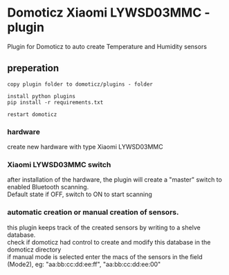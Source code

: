 # Domoticz Xiaomi LYWSD03MMC - plugin
Plugin for Domoticz to auto create Temperature and Humidity sensors


## preperation
```
copy plugin folder to domoticz/plugins - folder

install python plugins
pip install -r requirements.txt

restart domoticz
```
### hardware
create new hardware with type Xiaomi LYWSD03MMC

### Xiaomi LYWSD03MMC switch
after installation of the hardware, the plugin will create a "master" switch to enabled Bluetooth scanning.<br/>
Default state if OFF, switch to ON to start scanning

### automatic creation or manual creation of sensors.
this plugin keeps track of the created sensors by writing to a shelve database.<br/>
check if domoticz had control to create and modify this database in the domoticz directory<br/>
if manual mode is selected enter the macs of the sensors in the field (Mode2), eg: "aa:bb:cc:dd:ee:ff", "aa:bb:cc:dd:ee:00"
